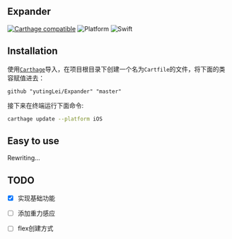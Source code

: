 ## Expander

[![Carthage compatible](https://img.shields.io/badge/Carthage-compatible-4BC51D.svg?style=flat)](https://github.com/Carthage/Carthage) ![Platform](https://img.shields.io/badge/platform-iOS-4BC51D.svg) ![Swift](https://img.shields.io/badge/Swift-4.0-4BC51D.svg)


## Installation

使用[`Carthage`](https://github.com/Carthage/Carthage)导入，在项目根目录下创建一个名为`Cartfile`的文件，将下面的类容赋值进去：

```
github "yutingLei/Expander" "master"
```

接下来在终端运行下面命令:

```sh
carthage update --platform iOS
```

## Easy to use

Rewriting...

## TODO
- [x] 实现基础功能 
- [ ] 添加重力感应  
- [ ] flex创建方式  

